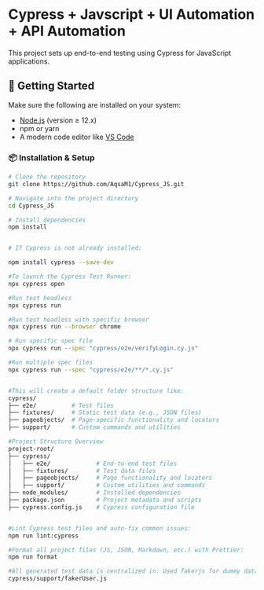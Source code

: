 # Cypress + Javscript + UI Automation + API Automation

This project sets up end-to-end testing using Cypress for JavaScript applications.

## 🚀 Getting Started

Make sure the following are installed on your system:

- [Node.js](https://nodejs.org/) (version ≥ 12.x)
- npm or yarn
- A modern code editor like [VS Code](https://code.visualstudio.com/)

### 📦 Installation & Setup

```bash
# Clone the repository
git clone https://github.com/AqsaM1/Cypress_JS.git

# Navigate into the project directory
cd Cypress_JS

# Install dependencies
npm install


# If Cypress is not already installed:

npm install cypress --save-dev

#To launch the Cypress Test Runner:
npx cypress open

#Run test headless
npx cypress run

#Run test headless with specific browser
npx cypress run --browser chrome

# Run specific spec file
npx cypress run --spec "cypress/e2e/verifyLogin.cy.js"

#Run multiple spec files
npx cypress run --spec "cypress/e2e/**/*.cy.js"


#This will create a default folder structure like:
cypress/
├── e2e/          # Test files
├── fixtures/     # Static test data (e.g., JSON files)
├── pageobjects/  # Page-specific functionality and locators
├── support/      # Custom commands and utilities

#Project Structure Overview
project-root/
├── cypress/
│   ├── e2e/             # End-to-end test files
│   ├── fixtures/        # Test data files
│   ├── pageobjects/     # Page functionality and locators
│   ├── support/         # Custom utilities and commands
├── node_modules/        # Installed dependencies
├── package.json         # Project metadata and scripts
├── cypress.config.js    # Cypress configuration file


#Lint Cypress test files and auto-fix common issues:
npm run lint:cypress

#Format all project files (JS, JSON, Markdown, etc.) with Prettier:
npm run format

#All generated test data is centralized in: Used fakerjs for dummy data generation
cypress/support/fakerUser.js

